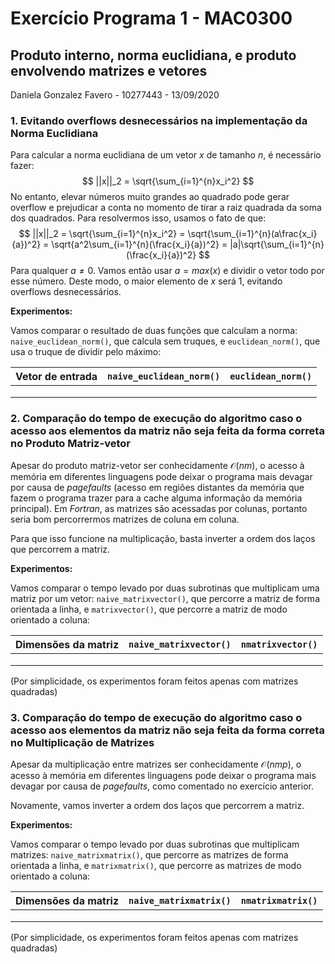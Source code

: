 <script type="text/javascript" src="http://cdn.mathjax.org/mathjax/latest/MathJax.js?config=default"></script>


# Exercício Programa 1 - MAC0300
## Produto interno, norma euclidiana, e produto envolvendo matrizes e vetores

Daniela Gonzalez Favero - 10277443 - 13/09/2020



### 1.  Evitando overflows desnecessários na implementação da Norma Euclidiana

Para calcular a norma euclidiana de um vetor $x$ de tamanho $n$, é necessário fazer:
$$
||x||_2 = \sqrt{\sum_{i=1}^{n}x_i^2}
$$
No entanto, elevar números muito grandes ao quadrado pode gerar overflow e prejudicar a conta no momento de tirar a raiz quadrada da soma dos quadrados. Para resolvermos isso, usamos o fato de que:
$$
||x||_2 = \sqrt{\sum_{i=1}^{n}x_i^2} = \sqrt{\sum_{i=1}^{n}(a\frac{x_i}{a})^2}
= \sqrt{a^2\sum_{i=1}^{n}(\frac{x_i}{a})^2} = |a|\sqrt{\sum_{i=1}^{n}(\frac{x_i}{a})^2}
$$
Para qualquer $a\neq0$. Vamos então usar $a=max(x)$ e dividir o vetor todo por esse número. Deste modo, o maior elemento de $x$ será $1$, evitando overflows desnecessários.

**Experimentos:**

Vamos comparar o resultado de duas funções que calculam a norma: `naive_euclidean_norm()`, que calcula sem truques, e `euclidean_norm()`, que usa  o truque de dividir pelo máximo: 

| Vetor de entrada | `naive_euclidean_norm()` | `euclidean_norm()` |
| ---------------- | ------------------------ | ------------------ |
|                  |                          |                    |
|                  |                          |                    |
|                  |                          |                    |

### 2. Comparação do tempo de execução do algoritmo caso o acesso aos elementos da matriz não seja feita da forma correta no Produto Matriz-vetor

Apesar do produto matriz-vetor ser conhecidamente $\mathcal{O}(nm)$, o acesso à memória em diferentes linguagens pode deixar o programa mais devagar por causa de *pagefaults* (acesso em regiões distantes da memória que fazem o programa trazer para a cache alguma informação da memória principal). Em *Fortran*, as matrizes são acessadas por colunas, portanto seria bom percorrermos matrizes de coluna em coluna.

Para que isso funcione na multiplicação, basta inverter a ordem dos laços que percorrem a matriz.

**Experimentos:**

Vamos comparar o tempo levado por duas subrotinas que multiplicam uma matriz por um vetor: `naive_matrixvector()`,  que percorre a matriz de forma orientada a linha, e `matrixvector()`, que percorre a matriz de modo orientado a coluna: 

| Dimensões da matriz | `naive_matrixvector()` | `nmatrixvector()` |
| ------------------- | ---------------------- | ----------------- |
|                     |                        |                   |
|                     |                        |                   |
|                     |                        |                   |

(Por simplicidade, os experimentos foram feitos apenas com matrizes quadradas)

### 3. Comparação do tempo de execução do algoritmo caso o acesso aos elementos da matriz não seja feita da forma correta no Multiplicação de Matrizes

Apesar da multiplicação entre matrizes ser conhecidamente $\mathcal{O}(nmp)$, o acesso à memória em diferentes linguagens pode deixar o programa mais devagar por causa de *pagefaults*, como comentado no exercício anterior.

Novamente, vamos inverter a ordem dos laços que percorrem a matriz.

**Experimentos:**

Vamos comparar o tempo levado por duas subrotinas que multiplicam matrizes: `naive_matrixmatrix()`,  que percorre as matrizes de forma orientada a linha, e `matrixmatrix()`, que percorre as matrizes de modo orientado a coluna: 

| Dimensões da matriz | `naive_matrixmatrix()` | `nmatrixmatrix()` |
| ------------------- | ---------------------- | ----------------- |
|                     |                        |                   |
|                     |                        |                   |
|                     |                        |                   |

(Por simplicidade, os experimentos foram feitos apenas com matrizes quadradas)

### 